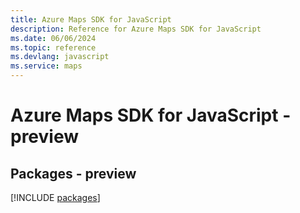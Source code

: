 ```yaml
---
title: Azure Maps SDK for JavaScript
description: Reference for Azure Maps SDK for JavaScript
ms.date: 06/06/2024
ms.topic: reference
ms.devlang: javascript
ms.service: maps
---
```

# Azure Maps SDK for JavaScript - preview
## Packages - preview
[!INCLUDE [packages](maps-index.md)]